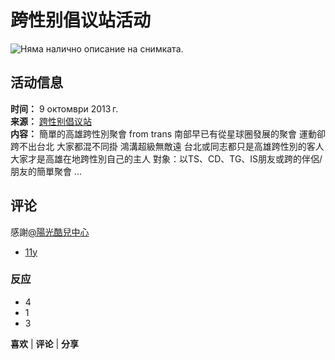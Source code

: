 # 跨性别倡议站活动

![Няма налично описание на снимката.](https://scontent-sjc3-1.xx.fbcdn.net/v/t39.30808-6/462228338_8497356790345398_3926192889527574854_n.jpg?_nc_cat=111&ccb=1-7&_nc_sid=0b6b33&_nc_ohc=zJPs9PYFWkIQ7kNvgGj4te0&_nc_zt=23&_nc_ht=scontent-sjc3-1.xx&_nc_gid=AEO51QTTgCOxN4xPJ5lnOMH&oh=00_AYBR9GSnFvkP5dyDvsmD4xCvo1ah6uDpMtkn0Q3m-N0__w&oe=678B83C6)

## 活动信息

**时间：** 9 октомври 2013 г.  
**来源：** [跨性别倡议站](https://www.facebook.com/tg.activist?__tn__=-UC*F)  
**内容：** 簡單的高雄跨性別聚會 from trans 南部早已有從星球圈發展的聚會 運動卻跨不出台北 大家都混不同掛 鴻溝超級無敵遠 台北或同志都只是高雄跨性別的客人 大家才是高雄在地跨性別自己的主人 對象：以TS、CD、TG、IS朋友或跨的伴侶/朋友的簡單聚會 ...

## 评论

感謝[@陽光酷兒中心](https://www.facebook.com/sqc.tw?fref=ts)  

- [11y](https://www.facebook.com/photo/?fbid=522232374524586&set=a.396632413751250&comment_id=522232817857875&__tn__=R*F)

### 反应
- 4
- 1
- 3

**喜欢** | **评论** | **分享**
<!-- tcd_original_link https://www.facebook.com/photo.php?fbid=522232374524586&id=363085473772611&set=a.396632413751250&locale=bg_BG -->
